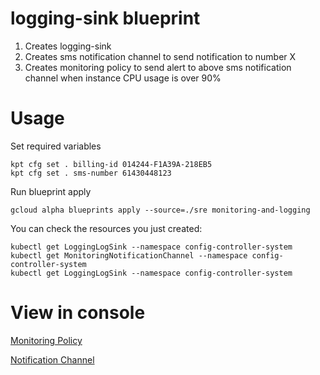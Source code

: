 # logging-sink blueprint

1. Creates logging-sink
2. Creates sms notification channel to send notification to number X 
3. Creates monitoring policy to send alert to above sms notification channel when instance CPU usage is over 90%

# Usage

Set required variables

```
kpt cfg set . billing-id 014244-F1A39A-218EB5
kpt cfg set . sms-number 61430448123
```

Run blueprint apply

```
gcloud alpha blueprints apply --source=./sre monitoring-and-logging
```

You can check the resources you just created:

```
kubectl get LoggingLogSink --namespace config-controller-system
kubectl get MonitoringNotificationChannel --namespace config-controller-system
kubectl get LoggingLogSink --namespace config-controller-system
```

# View in console

[Monitoring Policy](https://console.cloud.google.com/monitoring/alerting/policies?orgonly=true&project=kasna-test-landingzone&supportedpurview=organizationId)

[Notification Channel](https://console.cloud.google.com/monitoring/alerting/notifications?orgonly=true&project=kasna-test-landingzone&supportedpurview=organizationId)
